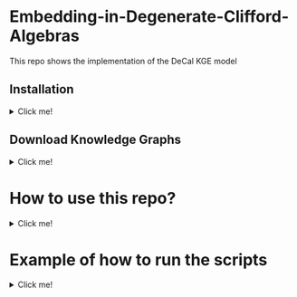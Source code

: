 # Embedding-in-Degenerate-Clifford-Algebras
This repo shows the implementation of the DeCal KGE model

## Installation
<details><summary> Click me! </summary>
First, make sure you have Anaconda installed

### Installation from Source
``` bash
git clone https://github.com/Louis-Mozart/decal-embeddings
conda create -n dice python=3.10.13 --no-default-packages && conda activate dice && cd Embedding-in-Degenerate-Clifford-Algebras &&
pip3 install -e .
```
or

``` bash
pip install dicee
```
</details>

## Download Knowledge Graphs
<details><summary> Click me! </summary>
  
``` bash
wget https://files.dice-research.org/datasets/dice-embeddings/KGs.zip --no-check-certificate && unzip KGs.zip
```
</details>

# How to use this repo?
<details><summary> Click me! </summary>
  
First, install all the necessary packages:
```bash
python main.py --path_dataset_folder ../decal-embeddings/KGs/FB15k-237 --p 1 --q 1 --r 5
```

```bash
pip install -r requirements.txt
```
</details>

# Example of how to run the scripts
<details><summary> Click me! </summary>

### Run the LES algorithm: 
```bash
python run_Decal_LES.py --kg UMLS
```
### Run the GSDC algorithm:
```bash
python run_Decal_GSDC.py --kg UMLS
```

### Run the GSDC algorithm:
```bash
python run_Decal_GS.py --kg UMLS
```
### Run the DeCal with desired values of p,q,r:
```bash
python main.py --path_dataset_folder ../decal-embeddings/KGs/FB15k-237 --p 1 --q 1 --r 5
```
</details>
